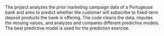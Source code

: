 The project analyzes the prior marketing campaign data of a Portugeuse bank and aims to predict whether the customer will subscribe to fixed-term deposit products the bank is offering. The code cleans the data, imputes the missing values, and analyzes and compares different predictive models. The best predictive model is used for the prediction exercise.

